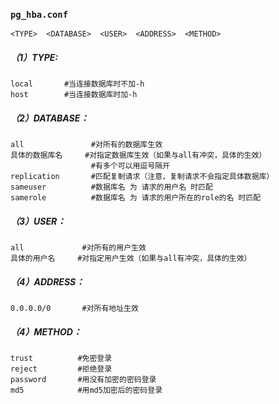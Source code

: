 ### `pg_hba.conf`
```shell
<TYPE>  <DATABASE>  <USER>  <ADDRESS>  <METHOD>
```
##### （1）TYPE:
```shell
local       #当连接数据库时不加-h
host        #当连接数据库时加-h
```

##### （2）DATABASE：
```shell
all               #对所有的数据库生效
具体的数据库名     #对指定数据库生效（如果与all有冲突，具体的生效）
                  #有多个可以用逗号隔开
replication       #匹配复制请求（注意，复制请求不会指定具体数据库）
sameuser          #数据库名 为 请求的用户名 时匹配
samerole          #数据库名 为 请求的用户所在的role的名 时匹配
```

##### （3）USER：
```shell
all             #对所有的用户生效
具体的用户名     #对指定用户生效（如果与all有冲突，具体的生效）
```

##### （4）ADDRESS：
```shell
0.0.0.0/0       #对所有地址生效
```

##### （4）METHOD：
```shell
trust          #免密登录
reject         #拒绝登录
password       #用没有加密的密码登录
md5            #用md5加密后的密码登录
```
